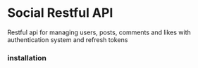 # Social Restful API

Restful api for managing users, posts, comments and likes with authentication system and refresh tokens

### installation
